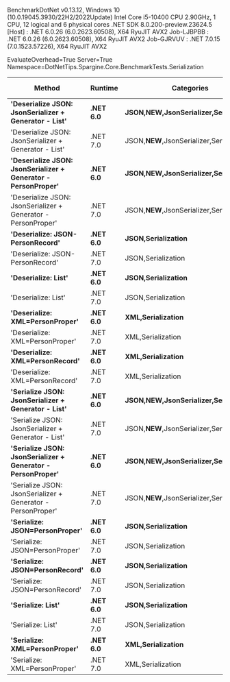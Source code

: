 
BenchmarkDotNet v0.13.12, Windows 10 (10.0.19045.3930/22H2/2022Update)
Intel Core i5-10400 CPU 2.90GHz, 1 CPU, 12 logical and 6 physical cores
.NET SDK 8.0.200-preview.23624.5
  [Host]     : .NET 6.0.26 (6.0.2623.60508), X64 RyuJIT AVX2
  Job-LJBPBB : .NET 6.0.26 (6.0.2623.60508), X64 RyuJIT AVX2
  Job-GJRVUV : .NET 7.0.15 (7.0.1523.57226), X64 RyuJIT AVX2

EvaluateOverhead=True  Server=True  Namespace=DotNetTips.Spargine.Core.BenchmarkTests.Serialization  

 Method                                                              | Runtime  | Categories                                | Mean         | Error       | StdDev      | StdErr    | Min          | Q1           | Median       | Q3           | Max          | Op/s      | CI99.9% Margin | Iterations | Kurtosis | MValue | Skewness | Rank | LogicalGroup | Baseline | Code Size | Allocated |
-------------------------------------------------------------------- |--------- |------------------------------------------ |-------------:|------------:|------------:|----------:|-------------:|-------------:|-------------:|-------------:|-------------:|----------:|---------------:|-----------:|---------:|-------:|---------:|-----:|------------- |--------- |----------:|----------:|
 **'Deserialize JSON: JsonSerializer + Generator - List<PersonProper>'** | **.NET 6.0** | **JSON,**NEW**,JsonSerializer,Serialization** | **228,857.8 ns** |   **862.68 ns** |   **806.95 ns** | **208.35 ns** | **227,851.6 ns** | **228,380.0 ns** | **228,424.5 ns** | **229,477.6 ns** | **230,284.9 ns** |   **4,369.5** |     **862.677 ns** |      **15.00** |    **1.621** |  **2.000** |   **0.4973** |   **21** | *****            | **No**       |     **499 B** |   **79064 B** |
 'Deserialize JSON: JsonSerializer + Generator - List<PersonProper>' | .NET 7.0 | JSON,**NEW**,JsonSerializer,Serialization | 213,030.3 ns | 1,110.11 ns | 1,038.40 ns | 268.11 ns | 211,546.7 ns | 212,277.9 ns | 212,817.7 ns | 213,691.5 ns | 214,847.1 ns |   4,694.2 |   1,110.112 ns |      15.00 |    1.799 |  2.000 |   0.2226 |   20 | *            | No       |     587 B |   78320 B |
 **'Deserialize JSON: JsonSerializer + Generator - PersonProper'**       | **.NET 6.0** | **JSON,**NEW**,JsonSerializer,Serialization** |   **1,918.8 ns** |     **7.63 ns** |     **7.13 ns** |   **1.84 ns** |   **1,907.1 ns** |   **1,912.8 ns** |   **1,919.9 ns** |   **1,923.7 ns** |   **1,932.2 ns** | **521,153.1** |       **7.627 ns** |      **15.00** |    **1.856** |  **2.000** |   **0.1025** |    **6** | *****            | **No**       |     **503 B** |     **760 B** |
 'Deserialize JSON: JsonSerializer + Generator - PersonProper'       | .NET 7.0 | JSON,**NEW**,JsonSerializer,Serialization |   1,632.4 ns |    11.56 ns |    10.81 ns |   2.79 ns |   1,615.6 ns |   1,624.6 ns |   1,632.8 ns |   1,639.5 ns |   1,651.0 ns | 612,608.1 |      11.562 ns |      15.00 |    1.802 |  2.000 |   0.2265 |    5 | *            | No       |     508 B |     760 B |
 **'Deserialize: JSON-PersonRecord'**                                    | **.NET 6.0** | **JSON,Serialization**                        |   **7,395.3 ns** |    **55.89 ns** |    **52.28 ns** |  **13.50 ns** |   **7,311.3 ns** |   **7,374.1 ns** |   **7,391.0 ns** |   **7,442.2 ns** |   **7,472.7 ns** | **135,221.9** |      **55.890 ns** |      **15.00** |    **1.731** |  **2.000** |  **-0.2272** |   **10** | *****            | **No**       |     **440 B** |    **2626 B** |
 'Deserialize: JSON-PersonRecord'                                    | .NET 7.0 | JSON,Serialization                        |   6,341.5 ns |    32.69 ns |    30.58 ns |   7.90 ns |   6,280.1 ns |   6,321.0 ns |   6,332.2 ns |   6,365.0 ns |   6,388.6 ns | 157,691.7 |      32.694 ns |      15.00 |    1.941 |  2.000 |  -0.0959 |    9 | *            | No       |     443 B |    2594 B |
 **'Deserialize: List<PersonProper>'**                                   | **.NET 6.0** | **JSON,Serialization**                        | **236,607.6 ns** |   **966.19 ns** |   **806.81 ns** | **223.77 ns** | **235,698.9 ns** | **236,196.9 ns** | **236,425.2 ns** | **236,668.4 ns** | **238,776.5 ns** |   **4,226.4** |     **966.188 ns** |      **13.00** |    **4.318** |  **2.000** |   **1.3880** |   **22** | *****            | **No**       |     **440 B** |   **79181 B** |
 'Deserialize: List<PersonProper>'                                   | .NET 7.0 | JSON,Serialization                        | 213,203.7 ns |   785.20 ns |   734.48 ns | 189.64 ns | 212,003.1 ns | 212,687.3 ns | 213,289.5 ns | 213,642.6 ns | 214,567.8 ns |   4,690.3 |     785.203 ns |      15.00 |    1.899 |  2.000 |   0.1062 |   20 | *            | No       |     443 B |   78942 B |
 **'Deserialize: XML=PersonProper'**                                     | **.NET 6.0** | **XML,Serialization**                         |  **21,746.3 ns** |   **109.71 ns** |    **97.25 ns** |  **25.99 ns** |  **21,638.7 ns** |  **21,671.3 ns** |  **21,720.8 ns** |  **21,789.4 ns** |  **21,937.6 ns** |  **45,984.9** |     **109.707 ns** |      **14.00** |    **2.077** |  **2.000** |   **0.6848** |   **13** | *****            | **No**       |     **782 B** |   **18898 B** |
 'Deserialize: XML=PersonProper'                                     | .NET 7.0 | XML,Serialization                         |  22,457.9 ns |   160.45 ns |   150.09 ns |  38.75 ns |  22,241.4 ns |  22,348.2 ns |  22,444.0 ns |  22,539.4 ns |  22,797.2 ns |  44,527.8 |     160.454 ns |      15.00 |    2.463 |  2.000 |   0.4847 |   14 | *            | No       |     751 B |   18993 B |
 **'Deserialize: XML=PersonRecord'**                                     | **.NET 6.0** | **XML,Serialization**                         |  **27,612.1 ns** |   **147.13 ns** |   **137.62 ns** |  **35.53 ns** |  **27,388.6 ns** |  **27,524.9 ns** |  **27,596.6 ns** |  **27,689.5 ns** |  **27,848.0 ns** |  **36,216.0** |     **147.129 ns** |      **15.00** |    **1.930** |  **2.000** |   **0.2491** |   **15** | *****            | **No**       |     **782 B** |   **22850 B** |
 'Deserialize: XML=PersonRecord'                                     | .NET 7.0 | XML,Serialization                         |  28,168.4 ns |   128.78 ns |   120.46 ns |  31.10 ns |  27,953.5 ns |  28,058.2 ns |  28,189.9 ns |  28,271.0 ns |  28,318.3 ns |  35,500.8 |     128.781 ns |      15.00 |    1.580 |  2.000 |  -0.3709 |   16 | *            | No       |     751 B |   22897 B |
 **'Serialize JSON: JsonSerializer + Generator - List<PersonProper>'**   | **.NET 6.0** | **JSON,**NEW**,JsonSerializer,Serialization** | **120,295.0 ns** |   **437.38 ns** |   **409.12 ns** | **105.63 ns** | **119,575.4 ns** | **119,963.9 ns** | **120,315.8 ns** | **120,541.4 ns** | **121,178.2 ns** |   **8,312.9** |     **437.376 ns** |      **15.00** |    **2.435** |  **2.000** |   **0.3111** |   **19** | *****            | **No**       |     **400 B** |   **78416 B** |
 'Serialize JSON: JsonSerializer + Generator - List<PersonProper>'   | .NET 7.0 | JSON,**NEW**,JsonSerializer,Serialization | 105,159.0 ns |   491.83 ns |   460.06 ns | 118.79 ns | 104,361.7 ns | 104,917.5 ns | 105,220.3 ns | 105,488.6 ns | 105,779.9 ns |   9,509.4 |     491.832 ns |      15.00 |    1.835 |  2.000 |  -0.4278 |   17 | *            | No       |     404 B |   77848 B |
 **'Serialize JSON: JsonSerializer + Generator - PersonProper'**         | **.NET 6.0** | **JSON,**NEW**,JsonSerializer,Serialization** |   **1,037.6 ns** |     **6.57 ns** |     **5.82 ns** |   **1.56 ns** |   **1,032.0 ns** |   **1,033.8 ns** |   **1,035.3 ns** |   **1,040.5 ns** |   **1,051.0 ns** | **963,786.0** |       **6.566 ns** |      **14.00** |    **2.627** |  **2.000** |   **0.9923** |    **2** | *****            | **No**       |     **397 B** |     **848 B** |
 'Serialize JSON: JsonSerializer + Generator - PersonProper'         | .NET 7.0 | JSON,**NEW**,JsonSerializer,Serialization |   1,001.9 ns |     7.01 ns |     6.22 ns |   1.66 ns |     991.9 ns |     998.7 ns |   1,001.0 ns |   1,004.3 ns |   1,014.2 ns | 998,079.3 |       7.013 ns |      14.00 |    2.474 |  2.000 |   0.4734 |    1 | *            | No       |     401 B |     792 B |
 **'Serialize: JSON=PersonProper'**                                      | **.NET 6.0** | **JSON,Serialization**                        |   **1,147.2 ns** |     **5.57 ns** |     **5.21 ns** |   **1.34 ns** |   **1,139.1 ns** |   **1,142.9 ns** |   **1,147.9 ns** |   **1,150.5 ns** |   **1,157.3 ns** | **871,721.9** |       **5.568 ns** |      **15.00** |    **1.892** |  **2.000** |   **0.1194** |    **4** | *****            | **No**       |     **781 B** |     **776 B** |
 'Serialize: JSON=PersonProper'                                      | .NET 7.0 | JSON,Serialization                        |   1,072.3 ns |     6.31 ns |     5.91 ns |   1.52 ns |   1,065.0 ns |   1,068.0 ns |   1,070.8 ns |   1,074.3 ns |   1,083.6 ns | 932,606.7 |       6.313 ns |      15.00 |    2.081 |  2.000 |   0.7384 |    3 | *            | No       |     659 B |     792 B |
 **'Serialize: JSON=PersonRecord'**                                      | **.NET 6.0** | **JSON,Serialization**                        |   **2,545.9 ns** |     **8.67 ns** |     **8.11 ns** |   **2.09 ns** |   **2,531.3 ns** |   **2,540.0 ns** |   **2,545.8 ns** |   **2,551.1 ns** |   **2,559.8 ns** | **392,793.8** |       **8.670 ns** |      **15.00** |    **1.998** |  **2.000** |  **-0.0591** |    **8** | *****            | **No**       |     **781 B** |    **1912 B** |
 'Serialize: JSON=PersonRecord'                                      | .NET 7.0 | JSON,Serialization                        |   2,202.8 ns |    11.68 ns |    10.93 ns |   2.82 ns |   2,184.8 ns |   2,194.3 ns |   2,205.9 ns |   2,209.1 ns |   2,221.4 ns | 453,973.5 |      11.683 ns |      15.00 |    1.762 |  2.000 |  -0.0099 |    7 | *            | No       |     659 B |    1952 B |
 **'Serialize: List<PersonProper>'**                                     | **.NET 6.0** | **JSON,Serialization**                        | **121,096.6 ns** |   **406.72 ns** |   **380.45 ns** |  **98.23 ns** | **120,685.2 ns** | **120,759.8 ns** | **121,044.1 ns** | **121,317.3 ns** | **121,872.2 ns** |   **8,257.9** |     **406.721 ns** |      **15.00** |    **2.018** |  **2.000** |   **0.6384** |   **19** | *****            | **No**       |     **784 B** |   **77856 B** |
 'Serialize: List<PersonProper>'                                     | .NET 7.0 | JSON,Serialization                        | 107,090.5 ns |   467.45 ns |   437.26 ns | 112.90 ns | 106,415.4 ns | 106,813.7 ns | 107,100.9 ns | 107,402.0 ns | 107,876.8 ns |   9,337.9 |     467.455 ns |      15.00 |    1.787 |  2.000 |   0.1835 |   18 | *            | No       |     662 B |   78000 B |
 **'Serialize: XML=PersonProper'**                                       | **.NET 6.0** | **XML,Serialization**                         |  **17,869.1 ns** |    **77.06 ns** |    **68.31 ns** |  **18.26 ns** |  **17,749.2 ns** |  **17,840.4 ns** |  **17,867.6 ns** |  **17,893.3 ns** |  **17,987.2 ns** |  **55,962.6** |      **77.063 ns** |      **14.00** |    **2.301** |  **2.000** |   **0.1790** |   **11** | *****            | **No**       |     **888 B** |   **21178 B** |
 'Serialize: XML=PersonProper'                                       | .NET 7.0 | XML,Serialization                         |  18,640.6 ns |   123.63 ns |   115.65 ns |  29.86 ns |  18,454.4 ns |  18,546.2 ns |  18,629.0 ns |  18,712.9 ns |  18,884.3 ns |  53,646.3 |     123.635 ns |      15.00 |    2.141 |  2.000 |   0.3432 |   12 | *            | No       |     860 B |   21017 B |
